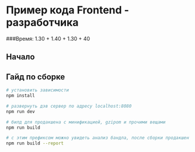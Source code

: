 # Пример кода Frontend - разработчика 

###Время: 1.30 + 1.40 + 1.30 + 40

## Начало





## Гайд по сборке

``` bash
# установить зависимости
npm install

# развернуть дэв сервер по адресу localhost:8080
npm run dev

# билд для продакшена с минификацией, gzipom и прочими вещами
npm run build

# с этим префиксом можно увидеть анализ бандла, после сборки продакшен версии
npm run build --report
```

